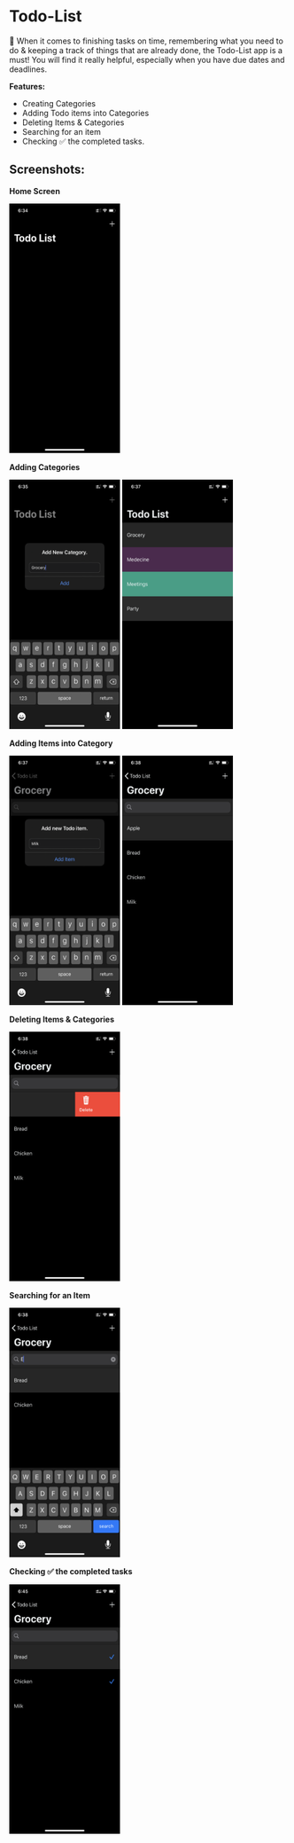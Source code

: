 # Todo-List

📝 When it comes to finishing tasks on time, remembering what you need to do &amp; keeping a track of things that are already done, the Todo-List app is a must! You will find it really helpful, especially when you have due dates and deadlines.

**Features:**
- Creating Categories
- Adding Todo items into Categories
- Deleting Items & Categories
- Searching for an item
- Checking ✅ the completed tasks.

## Screenshots:
**Home Screen**

<img src="https://github.com/OmRajpurkar/Todo-List/blob/master/Screenshots/1.PNG" alt="alt text" width="200" height="450">

**Adding Categories**

<p float="left">
 <img src="https://github.com/OmRajpurkar/Todo-List/blob/master/Screenshots/2.PNG" alt="alt text" width="200" height="450">
 <img src="https://github.com/OmRajpurkar/Todo-List/blob/master/Screenshots/3.PNG" alt="alt text" width="200" height="450">
</p>

**Adding Items into Category**

<p float="left">
 <img src="https://github.com/OmRajpurkar/Todo-List/blob/master/Screenshots/4.PNG" alt="alt text" width="200" height="450">
 <img src="https://github.com/OmRajpurkar/Todo-List/blob/master/Screenshots/5.PNG" alt="alt text" width="200" height="450">
</p>

**Deleting Items & Categories**

<img src="https://github.com/OmRajpurkar/Todo-List/blob/master/Screenshots/6.PNG" alt="alt text" width="200" height="450">

**Searching for an Item**

<img src="https://github.com/OmRajpurkar/Todo-List/blob/master/Screenshots/8.PNG" alt="alt text" width="200" height="450">

**Checking ✅ the completed tasks**

<img src="https://github.com/OmRajpurkar/Todo-List/blob/master/Screenshots/7.PNG" alt="alt text" width="200" height="450">
